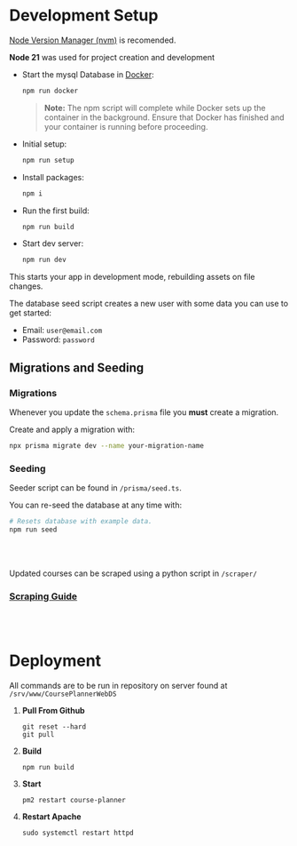 # Development Setup

[Node Version Manager (nvm)](https://github.com/nvm-sh/nvm) is recomended.

**Node 21** was used for project creation and development

- Start the mysql Database in [Docker](https://www.docker.com/get-started):

  ```sh
  npm run docker
  ```

  > **Note:** The npm script will complete while Docker sets up the container in the background. Ensure that Docker has finished and your container is running before proceeding.

- Initial setup:

  ```sh
  npm run setup
  ```

- Install packages:

  ```sh
  npm i
  ```

- Run the first build:

  ```sh
  npm run build
  ```

- Start dev server:

  ```sh
  npm run dev
  ```

This starts your app in development mode, rebuilding assets on file changes.

The database seed script creates a new user with some data you can use to get started:

- Email: `user@email.com`
- Password: `password`

## Migrations and Seeding

### Migrations
Whenever you update the `schema.prisma` file you **must** create a migration.

Create and apply a migration with:
  ```bash
  npx prisma migrate dev --name your-migration-name
  ```
### Seeding

Seeder script can be found in `/prisma/seed.ts`.

You can re-seed the database at any time with:
```bash
# Resets database with example data.
npm run seed
```
<br>
<br>

Updated courses can be scraped using a python script in `/scraper/`
### [Scraping Guide](scraping.md)

<br>
<br>

# Deployment

All commands are to be run in repository on server found at `/srv/www/CoursePlannerWebDS`

1. **Pull From Github**
    ```
    git reset --hard
    git pull
    ```

2. **Build**
    ```
    npm run build
    ```
3. **Start**
    ```
    pm2 restart course-planner
    ```
4. **Restart Apache**
    ```
    sudo systemctl restart httpd
    ```
    
